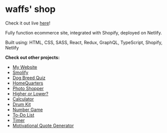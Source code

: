 # waffs' shop

Check it out live [here](https://corgowaffles.com)!

Fully function ecommerce site, integrated with Shopify, deployed on Netlify.

Built using: HTML, CSS, SASS, React, Redux, GraphQL, TypeScript, Shopify, Netlify

**Check out other projects:**

- [My Website](https://sophietsai.com)
- [Smolify](https://sophie-tsai.github.io/smolify/)
- [Dog Breed Quiz](https://sophie-tsai.github.io/Dog-Breed-Quiz/)
- [HomeQuarters](https://sophie-tsai.github.io/HomeQuarters)
- [Photo Shopper](https://sophie-tsai.github.io/Photo-Shopper/)
- [Higher or Lower?](https://sophie-tsai.github.io/Higher-Lower/)
- [Calculator](https://sophie-tsai.github.io/Calculator/)
- [Drum Kit](https://sophie-tsai.github.io/Drum-Kit/)
- [Number Game](https://sophie-tsai.github.io/Number-Game/)
- [To-Do List](https://sophie-tsai.github.io/To-Do-List/)
- [Timer](https://sophie-tsai.github.io/Timer/)
- [Motivational Quote Generator](https://sophie-tsai.github.io/Random-Quote-Machine/)
